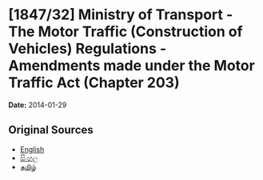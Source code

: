 # [1847/32] Ministry of Transport - The Motor Traffic (Construction of Vehicles) Regulations - Amendments made under the Motor Traffic Act (Chapter 203)

**Date:** 2014-01-29

## Original Sources

- [English](https://documents.gov.lk/view/extra-gazettes/2014/1/1847-32_E.pdf)
- [සිංහල](https://documents.gov.lk/view/extra-gazettes/2014/1/1847-32_S.pdf)
- [தமிழ்](https://documents.gov.lk/view/extra-gazettes/2014/1/1847-32_T.pdf)
